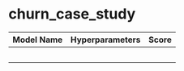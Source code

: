 # churn_case_study


|Model Name|Hyperparameters|Score|
|----------|---------------|-----|
|         |               |      |
|         |               |      |
|         |               |      |
|         |               |      |
|         |               |      |
